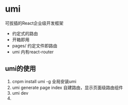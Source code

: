 # umi
可拔插的React企业级开发框架
- 约定式的路由
- 开箱即用
- pages/ 约定文件即路由
- umi 内有react-router

## umi的使用 
1. cnpm install umi -g 全局安装umi
2. umi generate page index 自建路由，显示页面级路由组件
3. umi dev 
4.



